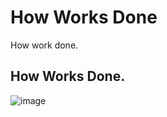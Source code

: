 # How Works Done

How work done.

## How Works Done.

![image](/articles/2010/1274067840/20090417143744__HVLRW.png)
